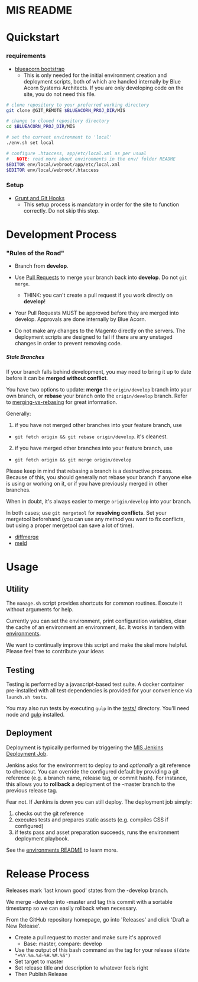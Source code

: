 MIS README
=========================

# Quickstart

### requirements
* [blueacorn bootstrap](https://github.com/BlueAcornInc/bootstrap)
  * This is only needed for the initial environment creation and deployment scripts, both of which are handled internally by Blue Acorn Systems Architects. If you are only developing code on the site, you do not need this file. 

```sh
# clone repository to your preferred working directory
git clone @GIT_REMOTE $BLUEACORN_PROJ_DIR/MIS

# change to cloned repository directory
cd $BLUEACORN_PROJ_DIR/MIS 

# set the current environment to 'local'
./env.sh set local

# configure .htaccess, app/etc/local.xml as per usual
#   NOTE: read more about environments in the env/ folder README
$EDITOR env/local/webroot/app/etc/local.xml
$EDITOR env/local/webroot/.htaccess
```

### Setup
* [Grunt and Git Hooks](https://docs.google.com/document/d/1jVSJvUvYxNvKu2Mcs5wtN00lVAeV53iG3sPBkJ9hCs8/)
  * This setup process is mandatory in order for the site to function correctly. Do not skip this step.



# Development Process

### "Rules of the Road"
* Branch from __develop__.
* Use [Pull Requests](https://help.github.com/articles/creating-a-pull-request/) to merge your branch back into __develop__. Do not `git merge`. 
  * THINK: you can't create a pull request if you work directly on __develop__!

* Your Pull Requests MUST be approved before they are merged into develop. Approvals are done internally by Blue Acorn.
* Do not make any changes to the Magento directly on the servers. The deployment scripts are designed to fail if there are any unstaged changes in order to prevent removing code.


##### Stale Branches

If your branch falls behind development, you may need to bring it up to date
before it can be **merged without conflict**. 

You have two options to update: __merge__ the `origin/develop` branch into your own branch, or __rebase__ your branch onto the `origin/develop` branch. Refer to 
[merging-vs-rebasing](https://www.atlassian.com/git/tutorials/merging-vs-rebasing/) for great information.

Generally:

1. if you have not merged other branches into your feature branch, use 
  * `git fetch origin && git rebase origin/develop`. it's cleanest.
2. if you have merged other branches into your feature branch, use 
  * `git fetch origin && git merge origin/develop`

Please keep in mind that rebasing a branch is a destructive process. Because of this, you should generally not rebase your branch if anyone else is using or working on it, or if you have previously merged in other branches.

When in doubt, it's always easier to merge `origin/develop` into your branch.

In both cases; use `git mergetool` for **resolving conflicts**. Set your mergetool beforehand (you can use any method you want to fix conflicts, but using a proper mergetool can save a lot of time).
  * [diffmerge](https://sourcegear.com/diffmerge/)
  * [meld](http://meldmerge.org/)


# Usage

## Utility

The `manage.sh` script provides shortcuts for common routines. Execute
it without arguments for help. 

Currently you can set the environment, print configuration variables, clear the
cache of an environment an environment, &c. It works in tandem with [environments](env/).

We want to continually improve this script and make the skel more helpful.
Please feel free to contribute your ideas

## Testing

Testing is performed by a javascript-based test suite. A docker container 
pre-installed with all test dependencies is provided for your convenience via
`launch.sh tests`. 

You may also run tests by executing `gulp` in the [tests/](tests/) directory. 
You'll need node and [gulp](http://gulpjs.com/) installed.

## Deployment

Deployment is typically performed by triggering the [MIS Jenkins Deployment Job](http://jenkins.badevops.com/job/MIS/).

Jenkins asks for the environment to deploy to and _optionally_ a git reference
to checkout. You can override the configured default by providing a git reference (e.g. a branch name, release tag, or commit hash). For instance, this allows you to __rollback__ a deployment of the -master branch to the previous release tag. 

Fear not. If Jenkins is down you can still deploy. The deployment job simply:

1. checks out the git reference
1. executes tests and prepares static assets (e.g. compiles CSS if configured)
1. if tests pass and asset preparation succeeds, runs the environment deployment playbook.


See the [environments README](env/README.md) to learn more.


# Release Process

Releases mark 'last known good' states from the -develop branch. 

We merge -develop into -master and tag this commit with a sortable timestamp so
we can easily rollback when necessary. 

From the GitHub repository homepage, go into 'Releases' and click 'Draft a New Release'. 

* Create a pull request to master and make sure it's approved
  * Base: master, compare: develop
* Use the output of this bash command as the tag for your release ```$(date "+%Y.%m.%d-%H.%M.%S")```
* Set target to master
* Set release title and description to whatever feels right
* Then Publish Release

